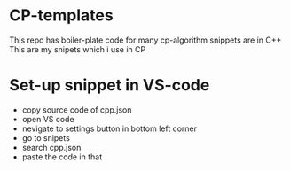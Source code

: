 # CP-templates
This repo has boiler-plate code for many cp-algorithm
snippets are in C++
This are my snipets which i use in CP

 
# Set-up snippet in VS-code
-  copy source code of cpp.json
-  open VS code
-  nevigate to settings button in bottom left corner
-  go to snipets
-  search cpp.json
-  paste the code in that
